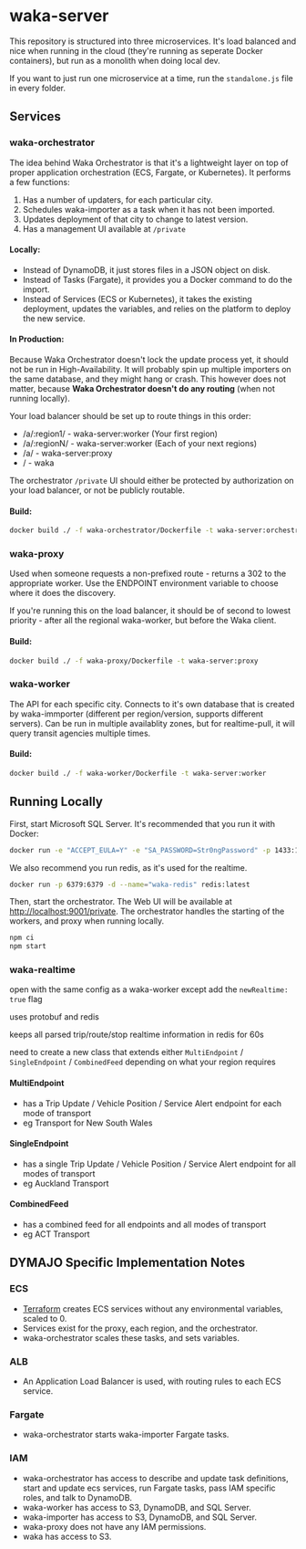 # waka-server

This repository is structured into three microservices. It's load balanced and nice when running in the cloud (they're running as seperate Docker containers), but run as a monolith when doing local dev.

If you want to just run one microservice at a time, run the `standalone.js` file in every folder.

## Services

### waka-orchestrator

The idea behind Waka Orchestrator is that it's a lightweight layer on top of proper application orchestration (ECS, Fargate, or Kubernetes). It performs a few functions:

1. Has a number of updaters, for each particular city.
2. Schedules waka-importer as a task when it has not been imported.
3. Updates deployment of that city to change to latest version.
4. Has a management UI available at `/private`

#### Locally:

- Instead of DynamoDB, it just stores files in a JSON object on disk.
- Instead of Tasks (Fargate), it provides you a Docker command to do the import.
- Instead of Services (ECS or Kubernetes), it takes the existing deployment, updates the variables, and relies on the platform to deploy the new service.

#### In Production:

Because Waka Orchestrator doesn't lock the update process yet, it should not be run in High-Availability. It will probably spin up multiple importers on the same database, and they might hang or crash. This however does not matter, because **Waka Orchestrator doesn't do any routing** (when not running locally).

Your load balancer should be set up to route things in this order:

- /a/:region1/ - waka-server:worker (Your first region)
- /a/:regionN/ - waka-server:worker (Each of your next regions)
- /a/ - waka-server:proxy
- / - waka

The orchestrator `/private` UI should either be protected by authorization on your load balancer, or not be publicly routable.

#### Build:

```bash
docker build ./ -f waka-orchestrator/Dockerfile -t waka-server:orchestrator
```

### waka-proxy

Used when someone requests a non-prefixed route - returns a 302 to the appropriate worker. Use the ENDPOINT environment variable to choose where it does the discovery.

If you're running this on the load balancer, it should be of second to lowest priority - after all the regional waka-worker, but before the Waka client.

#### Build:

```bash
docker build ./ -f waka-proxy/Dockerfile -t waka-server:proxy
```

### waka-worker

The API for each specific city. Connects to it's own database that is created by waka-immporter (different per region/version, supports different servers). Can be run in multiple availablity zones, but for realtime-pull, it will query transit agencies multiple times.

#### Build:

```bash
docker build ./ -f waka-worker/Dockerfile -t waka-server:worker
```

## Running Locally

First, start Microsoft SQL Server. It's recommended that you run it with Docker:

```bash
docker run -e "ACCEPT_EULA=Y" -e "SA_PASSWORD=Str0ngPassword" -p 1433:1433 -d --name="waka-db" microsoft/mssql-server-linux:latest
```

We also recommend you run redis, as it's used for the realtime.

```bash
docker run -p 6379:6379 -d --name="waka-redis" redis:latest
```

Then, start the orchestrator. The Web UI will be available at <http://localhost:9001/private>. The orchestrator handles the starting of the workers, and proxy when running locally.

```bash
npm ci
npm start
```

### waka-realtime

open with the same config as a waka-worker except add the `newRealtime: true` flag

uses protobuf and redis

keeps all parsed trip/route/stop realtime information in redis for 60s

need to create a new class that extends either `MultiEndpoint` / `SingleEndpoint` / `CombinedFeed` depending on what your region requires

#### MultiEndpoint

- has a Trip Update / Vehicle Position / Service Alert endpoint for each mode of transport
- eg Transport for New South Wales

#### SingleEndpoint

- has a single Trip Update / Vehicle Position / Service Alert endpoint for all modes of transport
- eg Auckland Transport

#### CombinedFeed

- has a combined feed for all endpoints and all modes of transport
- eg ACT Transport

## DYMAJO Specific Implementation Notes

### ECS

- [Terraform](https://terraform.io) creates ECS services without any environmental variables, scaled to 0.
- Services exist for the proxy, each region, and the orchestrator.
- waka-orchestrator scales these tasks, and sets variables.

### ALB

- An Application Load Balancer is used, with routing rules to each ECS service.

### Fargate

- waka-orchestrator starts waka-importer Fargate tasks.

### IAM

- waka-orchestrator has access to describe and update task definitions, start and update ecs services, run Fargate tasks, pass IAM specific roles, and talk to DynamoDB.
- waka-worker has access to S3, DynamoDB, and SQL Server.
- waka-importer has access to S3, DynamoDB, and SQL Server.
- waka-proxy does not have any IAM permissions.
- waka has access to S3.
